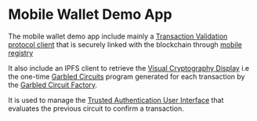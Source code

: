 # Mobile Wallet Demo App

The mobile wallet demo app include mainly a [Transaction Validation protocol client](./TTVP_client.md) that is securely linked with the blockchain through [mobile registry](./Mobile_Registry.md)

It also include an IPFS client to retrieve the [Visual Cryptography Display](./VC-GC.md) i.e the one-time [Garbled Circuits](,/GC.md) program generated for each transaction  by the [Garbled Circuit Factory](./GCF.md).

It is used to manage the [Trusted Authentication User Interface](./TAUI.md) that evaluates the previous circuit to confirm a transaction.
